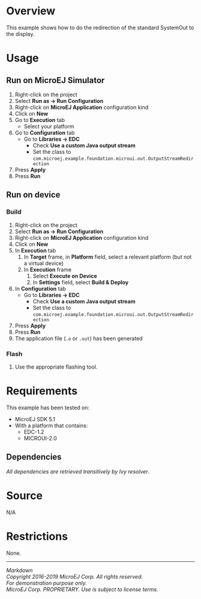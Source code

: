 # Overview

This example shows how to do the redirection of the standard SystemOut to the display.

# Usage

## Run on MicroEJ Simulator

1. Right-click on the project
2. Select **Run as -> Run Configuration** 
3. Right-click on **MicroEJ Application** configuration kind
4. Click on **New**
5. Go to **Execution** tab
    * Select your platform 
6. Go to **Configuration** tab
    * Go to **Libraries -> EDC**
        * Check **Use a custom Java output stream**
        * Set the class to `com.microej.example.foundation.microui.out.OutputStreamRedirection`
7. Press **Apply**
8. Press **Run**

## Run on device

### Build

1. Right-click on the project
2. Select **Run as -> Run Configuration**
3. Right-click on **MicroEJ Application** configuration kind
4. Click on **New**
5. In **Execution** tab
    1. In **Target** frame, in **Platform** field, select a relevant platform (but not a virtual device)
    2. In **Execution** frame
        1. Select **Execute on Device**
        2. In **Settings** field, select **Build & Deploy**
6. In **Configuration** tab
    * Go to **Libraries -> EDC**
        * Check **Use a custom Java output stream**
        * Set the class to `com.microej.example.foundation.microui.out.OutputStreamRedirection`
7. Press **Apply**
8. Press **Run**
9. The application file (`.o` or `.out`) has been generated

### Flash

1. Use the appropriate flashing tool.

# Requirements

This example has been tested on:

* MicroEJ SDK 5.1
* With a platform that contains:
    * EDC-1.2
    * MICROUI-2.0

## Dependencies

_All dependencies are retrieved transitively by Ivy resolver_.

# Source

N/A

# Restrictions

None.

---  
_Markdown_   
_Copyright 2016-2019 MicroEJ Corp. All rights reserved._   
_For demonstration purpose only._   
_MicroEJ Corp. PROPRIETARY. Use is subject to license terms._  